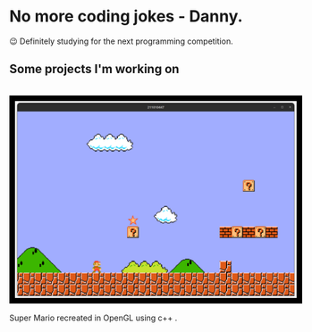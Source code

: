 <h1> No more coding jokes - Danny. </h1>

😉 Definitely studying for the next programming competition.

## Some projects I'm working on

<br />
<img src="mama-mia.png" width="800px" style="border: solid black 10px"/>


Super Mario recreated in OpenGL using c++ .





